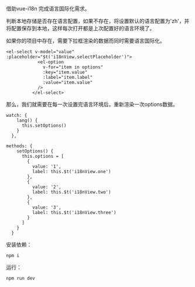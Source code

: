 借助vue-i18n 完成语言国际化需求。

判断本地存储是否存在语言配置，如果不存在，将设置默认的语言配置为'zh'，并将配置保存到本地，这样每次打开都是上次配置好的语言环境了。

如果你的项目中存在，需要下拉框渲染的数据而同时需要语言国际化。

```
<el-select v-model="value" :placeholder="$t('i18nView.selectPlaceholder')">
            <el-option
              v-for="item in options"
              :key="item.value"
              :label="item.label"
              :value="item.value"
            />
          </el-select>
```

那么，我们就需要在每一次设置完语言环境后，重新渲染一次options数据。

```
watch: {
    lang() {
      this.setOptions()
    }
  },
```

```
methods: {
    setOptions() {
      this.options = [
        {
          value: '1',
          label: this.$t('i18nView.one')
        },
        {
          value: '2',
          label: this.$t('i18nView.two')
        },
        {
          value: '3',
          label: this.$t('i18nView.three')
        }
      ]
    }
  }
```

安装依赖：

```
npm i 
```

运行：

```
npm run dev
```

